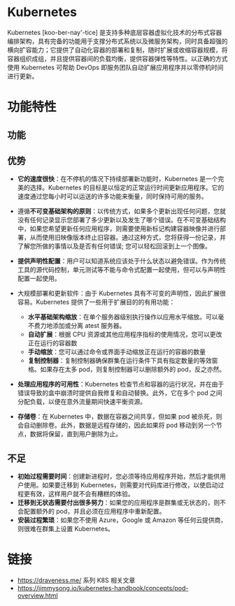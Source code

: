 # Kubernetes

Kubernetes [koo-ber-nay'-tice] 是支持多种底层容器虚拟化技术的分布式容器编排架构，具有完备的功能用于支撑分布式系统以及微服务架构，同时具备超强的横向扩容能力；它提供了自动化容器的部署和复制，随时扩展或收缩容器规模，将容器组织成组，并且提供容器间的负载均衡，提供容器弹性等特性。以正确的方式使用 Kubernetes 可帮助 DevOps 即服务团队自动扩展应用程序并以零停机时间进行更新。

# 功能特性

## 功能

## 优势

- **它的速度很快**：在不停机的情况下持续部署新功能时，Kubernetes 是一个完美的选择。Kubernetes 的目标是以恒定的正常运行时间更新应用程序。它的速度通过您每小时可以运送的许多功能来衡量，同时保持可用的服务。

- 遵循**不可变基础架构的原则**：以传统方式，如果多个更新出现任何问题，您就没有任何记录显示您部署了多少更新以及发生了哪个错误。在不可变基础结构中，如果您希望更新任何应用程序，则需要使用新标记构建容器映像并进行部署，从而使用旧映像版本终止旧容器。通过这种方式，您将获得一份记录，并了解您所做的事情以及是否有任何错误; 您可以轻松回滚到上一个图像。

- **提供声明性配置**：用户可以知道系统应该处于什么状态以避免错误。作为传统工具的源代码控制，单元测试等不能与命令式配置一起使用，但可以与声明性配置一起使用。

- 大规模部署和更新软件：由于 Kubernetes 具有不可变的声明性，因此扩展很容易。Kubernetes 提供了一些用于扩展目的的有用功能：

  - **水平基础架构缩放**：在单个服务器级别执行操作以应用水平缩放。可以毫不费力地添加或分离 atest 服务器。
  - **自动扩展**：根据 CPU 资源或其他应用程序指标的使用情况，您可以更改正在运行的容器数
  - **手动缩放**：您可以通过命令或界面手动缩放正在运行的容器的数量
  - **复制控制器**：复制控制器确保群集在运行条件下具有指定数量的等效窗格。如果存在太多 pod，则复制控制器可以删除额外的 pod，反之亦然。

- **处理应用程序的可用性**：Kubernetes 检查节点和容器的运行状况，并在由于错误导致的盒中崩溃时提供自我修复和自动替换。此外，它在多个 pod 之间分配负载，以便在意外流量期间快速平衡资源。

- **存储卷**：在 Kubernetes 中，数据在容器之间共享，但如果 pod 被杀死，则会自动删除卷。此外，数据是远程存储的，因此如果将 pod 移动到另一个节点，数据将保留，直到用户删除为止。

## 不足

- **初始过程需要时间**：创建新进程时，您必须等待应用程序开始，然后才能供用户使用。如果要迁移到 Kubernetes，则需要对代码库进行修改，以使启动过程更有效，这样用户就不会有糟糕的体验。
- **迁移到无状态需要付出很多努力**：如果您的应用程序是群集或无状态的，则不会配置额外的 pod，并且必须在应用程序中重新配置。
- **安装过程繁琐**：如果您不使用 Azure，Google 或 Amazon 等任何云提供商，则很难在群集上设置 Kubernetes。

# 链接

- https://draveness.me/ 系列 K8S 相关文章
- https://jimmysong.io/kubernetes-handbook/concepts/pod-overview.html
